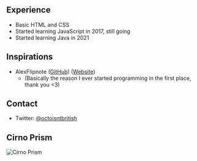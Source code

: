 ## Experience
- Basic HTML and CSS
- Started learning JavaScript in 2017, still going
- Started learning Java in 2021
## Inspirations
- AlexFlipnote ([GitHub](https://github.com/alexflipnote)) ([Website](https://alexflipnote.dev))
  - (Basically the reason I ever started programming in the first place, thank you <3)
## Contact
- Twitter: [@octoisntbritish](https://twitter.com/octoisntbritish)
## Cirno Prism
![Cirno Prism](https://cdn.discordapp.com/attachments/762002773763817494/868543226074792006/Heckitcirnoprism_fefe14_7671988.gif)
